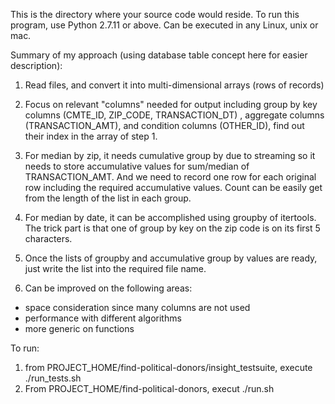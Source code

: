 This is the directory where your source code would reside.
To run this program, use Python 2.7.11 or above.
Can be executed in any Linux, unix or mac.

Summary of my approach (using database table concept here for easier description):
1. Read files, and convert it into multi-dimensional arrays (rows of records)
2.  Focus on relevant "columns" needed for output including group by key columns (CMTE_ID, 
ZIP_CODE, TRANSACTION_DT) , aggregate columns (TRANSACTION_AMT), and condition columns (OTHER_ID),
find out their index in the array of step 1.
3. For median by zip, it needs cumulative group by due to streaming so it needs to store accumulative values 
for sum/median of TRANSACTION_AMT. And we need to record one row for each original row including the 
required accumulative values. Count can be easily get from the length of the list in each group.
4. For median by date, it can be accomplished using groupby of itertools. The trick part is that one of group by key on
the zip code is on its first 5 characters. 
5. Once the lists of groupby and accumulative group by values are ready, just write the list into 
the required file name.

6. Can be improved on the following areas:
- space consideration since many columns are not used
- performance with different algorithms
- more generic on functions


To run:
1. from PROJECT_HOME/find-political-donors/insight_testsuite, execute ./run_tests.sh 
2. From PROJECT_HOME/find-political-donors, execut ./run.sh